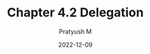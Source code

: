 ---
title: "Chapter 4.2 Delegation"
metaTitle: "Delegation"
metaDesc: "Delegation "
date: "2022-12-09"
author: Pratyush M
socialImage: pratyush.jpg
tags:
  - javscript, nextjs
---